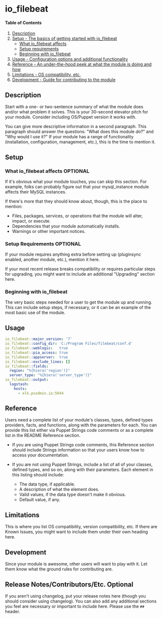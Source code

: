 
# io_filebeat

#### Table of Contents

1. [Description](#description)
2. [Setup - The basics of getting started with io_filebeat](#setup)
    * [What io_filebeat affects](#what-io_filebeat-affects)
    * [Setup requirements](#setup-requirements)
    * [Beginning with io_filebeat](#beginning-with-io_filebeat)
3. [Usage - Configuration options and additional functionality](#usage)
4. [Reference - An under-the-hood peek at what the module is doing and how](#reference)
5. [Limitations - OS compatibility, etc.](#limitations)
6. [Development - Guide for contributing to the module](#development)

## Description

Start with a one- or two-sentence summary of what the module does and/or what problem it solves. This is your 30-second elevator pitch for your module. Consider including OS/Puppet version it works with.       

You can give more descriptive information in a second paragraph. This paragraph should answer the questions: "What does this module *do*?" and "Why would I use it?" If your module has a range of functionality (installation, configuration, management, etc.), this is the time to mention it.

## Setup

### What io_filebeat affects **OPTIONAL**

If it's obvious what your module touches, you can skip this section. For example, folks can probably figure out that your mysql_instance module affects their MySQL instances.

If there's more that they should know about, though, this is the place to mention:

* Files, packages, services, or operations that the module will alter, impact, or execute.
* Dependencies that your module automatically installs.
* Warnings or other important notices.

### Setup Requirements **OPTIONAL**

If your module requires anything extra before setting up (pluginsync enabled, another module, etc.), mention it here. 
  
If your most recent release breaks compatibility or requires particular steps for upgrading, you might want to include an additional "Upgrading" section here.

### Beginning with io_filebeat  

The very basic steps needed for a user to get the module up and running. This can include setup steps, if necessary, or it can be an example of the most basic use of the module.

## Usage

```yaml
io_filebeat::major_version: '7'
io_filebeat::config_dir: 'C:/Program Files/filebeat/conf.d'
io_filebeat::weblogic:   true
io_filebeat::pia_access: true
io_filebeat::appserver:  true
io_filebeat::exclude_lines: []
io_filebeat::fields:
  region: "%{hiera('region')}"
  server_type: "%{hiera('server_type')}"
io_filebeat::output:
  logstash:
    hosts:
      - elk.psadmin.io:5044
```

## Reference

Users need a complete list of your module's classes, types, defined types providers, facts, and functions, along with the parameters for each. You can provide this list either via Puppet Strings code comments or as a complete list in the README Reference section.

* If you are using Puppet Strings code comments, this Reference section should include Strings information so that your users know how to access your documentation.

* If you are not using Puppet Strings, include a list of all of your classes, defined types, and so on, along with their parameters. Each element in this listing should include:

  * The data type, if applicable.
  * A description of what the element does.
  * Valid values, if the data type doesn't make it obvious.
  * Default value, if any.

## Limitations

This is where you list OS compatibility, version compatibility, etc. If there are Known Issues, you might want to include them under their own heading here.

## Development

Since your module is awesome, other users will want to play with it. Let them know what the ground rules for contributing are.

## Release Notes/Contributors/Etc. **Optional**

If you aren't using changelog, put your release notes here (though you should consider using changelog). You can also add any additional sections you feel are necessary or important to include here. Please use the `## ` header. 
